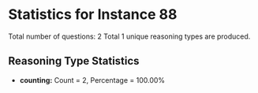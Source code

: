 # Statistics for Instance 88
Total number of questions: 2
Total 1 unique reasoning types are produced.
## Reasoning Type Statistics
- **counting:** Count = 2, Percentage = 100.00%
